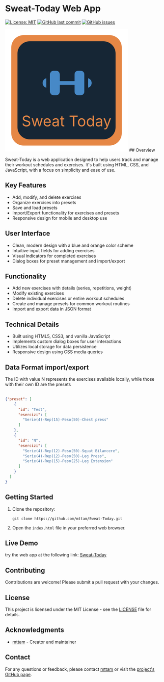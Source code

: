 # Sweat-Today Web App

[![License: MIT](https://img.shields.io/badge/License-MIT-yellow.svg)](https://opensource.org/licenses/MIT)
[![GitHub last commit](https://img.shields.io/github/last-commit/mttam/Sweat-Today)](https://github.com/mttam/Sweat-Today/commits/main)
[![GitHub issues](https://img.shields.io/github/issues/mttam/Sweat-Today)](https://github.com/mttam/Sweat-Today/issues)

<img src="https://github.com/mttam/Sweat-Today/blob/main/logo.svg" >
## Overview

Sweat-Today is a web application designed to help users track and manage their workout schedules and exercises. It's built using HTML, CSS, and JavaScript, with a focus on simplicity and ease of use.

## Key Features

- Add, modify, and delete exercises
- Organize exercises into presets
- Save and load presets
- Import/Export functionality for exercises and presets
- Responsive design for mobile and desktop use

## User Interface

- Clean, modern design with a blue and orange color scheme
- Intuitive input fields for adding exercises
- Visual indicators for completed exercises
- Dialog boxes for preset management and import/export

## Functionality

- Add new exercises with details (series, repetitions, weight)
- Modify existing exercises
- Delete individual exercises or entire workout schedules
- Create and manage presets for common workout routines
- Import and export data in JSON format

## Technical Details

- Built using HTML5, CSS3, and vanilla JavaScript
- Implements custom dialog boxes for user interactions
- Utilizes local storage for data persistence
- Responsive design using CSS media queries


## Data Format import/export
The ID with value N represents the exercises available locally, while those with their own ID are the presets
```json

{"preset": [
    {
      "id": "Test",
      "esercizi": [
        "Serie(4)-Rep(15)-Peso(50)-Chest press"
      ]
    },
    {
      "id": "N",
      "esercizi": [
        "Serie(4)-Rep(12)-Peso(50)-Squat Bilancere",
        "Serie(4)-Rep(12)-Peso(50)-Leg Press",
        "Serie(4)-Rep(15)-Peso(25)-Leg Extension"
      ]
    }
  ]
}

```
## Getting Started

1. Clone the repository:
   ```
   git clone https://github.com/mttam/Sweat-Today.git
   ```

2. Open the `index.html` file in your preferred web browser.

## Live Demo
try the web app at the following link: [Sweat-Today](https://sweat-today.netlify.app/) 

## Contributing

Contributions are welcome! Please submit a pull request with your changes.

## License

This project is licensed under the MIT License - see the [LICENSE](LICENSE) file for details.

## Acknowledgments

- [mttam](https://github.com/mttam) - Creator and maintainer

## Contact

For any questions or feedback, please contact [mttam](https://github.com/mttam) or visit the [project's GitHub page](https://github.com/mttam/Sweat-Today).


